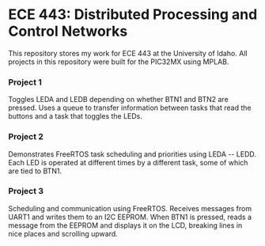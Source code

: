 # ECE 443: Distributed Processing and Control Networks

This repository stores my work for ECE 443 at the University of Idaho. All projects in this repository were built for the PIC32MX using MPLAB.

### Project 1

Toggles LEDA and LEDB depending on whether BTN1 and BTN2 are pressed. Uses a queue to transfer information between tasks that read the buttons and a task that toggles the LEDs.

### Project 2

Demonstrates FreeRTOS task scheduling and priorities using LEDA -- LEDD. Each LED is operated at different times by a different task, some of which are tied to BTN1.

### Project 3

Scheduling and communication using FreeRTOS. Receives messages from UART1 and writes them to an I2C EEPROM. When BTN1 is pressed, reads a message from the EEPROM and displays it on the LCD, breaking lines in nice places and scrolling upward.